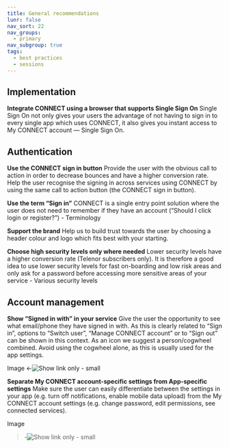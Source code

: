 ```yaml
---
title: General recommendations
lunr: false
nav_sort: 22
nav_groups:
  - primary
nav_subgroup: true
tags:
  - best practices
  - sessions
---
```


## Implementation

**Integrate CONNECT using a browser that supports Single Sign On**
Single Sign On not only gives your users the advantage of not having to sign in to every single app which uses CONNECT, it also gives you instant access to My CONNECT account — Single Sign On.


## Authentication

**Use the CONNECT sign in button**
Provide the user with the obvious call to action in order to decrease bounces and have a higher conversion rate. Help the user recognise the signing in across services using CONNECT by using the same call to action button (the CONNECT sign in button).

**Use the term “Sign in”**
CONNECT is a single entry point solution where the user does not need to remember if they have an account (“Should I click login or register?”) - Terminology

**Support the brand**
Help us to build trust towards the user by choosing a header colour and logo which fits best with your starting.

**Choose high security levels only where needed**
Lower security levels have a higher conversion rate (Telenor subscribers only). It is therefore a good idea to use lower security levels for fast on-boarding and low risk areas and only ask for a password before accessing more sensitive areas of your service - Various security levels


## Account management

**Show “Signed in with” in your service**
Give the user the opportunity to see what email/phone they have signed in with. As this is clearly related to “Sign in”, options to “Switch user”, “Manage CONNECT account” or to “Sign out” can be shown in this context. As an icon we suggest a person/cogwheel combined. Avoid using the cogwheel alone, as this is usually used for the app settings.

Image
<-![Show link only - small]()


**Separate My CONNECT account-specific settings from App-specific settings**
Make sure the user can easily differentiate between the settings in your app (e.g. turn off notifications, enable mobile data upload) from the My CONNECT account settings (e.g. change password, edit permissions, see connected services).

Image
>-![Show link only - small]()
